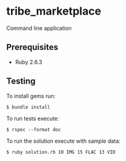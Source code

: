# tribe_marketplace
Command line application

## Prerequisites

* Ruby 2.6.3

## Testing

To install gems run:

    $ bundle install

To run tests execute:

    $ rspec --format doc

To run the solution execute with sample data:

    $ ruby solution.rb 10 IMG 15 FLAC 13 VID
